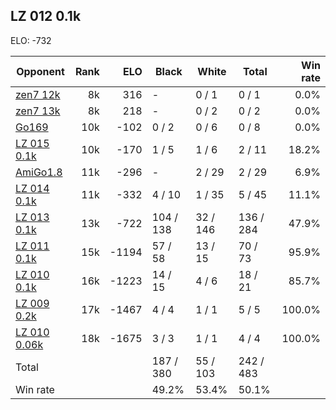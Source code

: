 ## LZ 012 0.1k ##

ELO: -732

Opponent | Rank | ELO | Black | White | Total | Win rate
---------|-----:|----:|-------|-------|-------|-------:
[zen7 12k](zen7%2012k.md) | 8k | 316 | - | 0 / 1 | 0 / 1 | 0.0%
[zen7 13k](zen7%2013k.md) | 8k | 218 | - | 0 / 2 | 0 / 2 | 0.0%
[Go169](Go169.md) | 10k | -102 | 0 / 2 | 0 / 6 | 0 / 8 | 0.0%
[LZ 015 0.1k](LZ%20015%200.1k.md) | 10k | -170 | 1 / 5 | 1 / 6 | 2 / 11 | 18.2%
[AmiGo1.8](AmiGo1.8.md) | 11k | -296 | - | 2 / 29 | 2 / 29 | 6.9%
[LZ 014 0.1k](LZ%20014%200.1k.md) | 11k | -332 | 4 / 10 | 1 / 35 | 5 / 45 | 11.1%
[LZ 013 0.1k](LZ%20013%200.1k.md) | 13k | -722 | 104 / 138 | 32 / 146 | 136 / 284 | 47.9%
[LZ 011 0.1k](LZ%20011%200.1k.md) | 15k | -1194 | 57 / 58 | 13 / 15 | 70 / 73 | 95.9%
[LZ 010 0.1k](LZ%20010%200.1k.md) | 16k | -1223 | 14 / 15 | 4 / 6 | 18 / 21 | 85.7%
[LZ 009 0.2k](LZ%20009%200.2k.md) | 17k | -1467 | 4 / 4 | 1 / 1 | 5 / 5 | 100.0%
[LZ 010 0.06k](LZ%20010%200.06k.md) | 18k | -1675 | 3 / 3 | 1 / 1 | 4 / 4 | 100.0%
Total | | | 187 / 380 | 55 / 103 | 242 / 483 | 
Win rate| | | 49.2% | 53.4% | 50.1% | 
